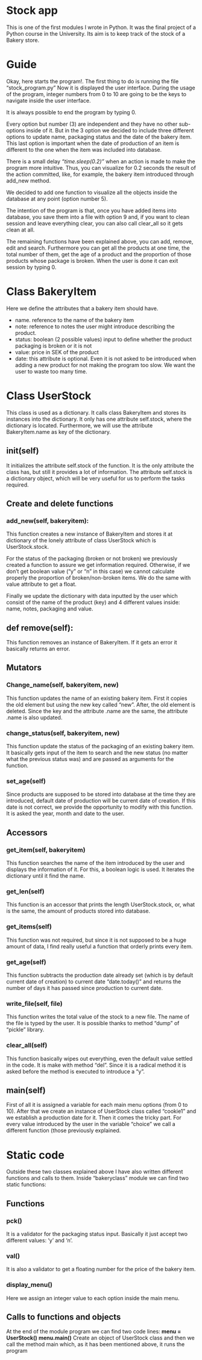 # Stock app
This is one of the first modules I wrote in Python. It was the final project of a Python course in the University. Its aim is to keep track of the stock of a Bakery store.

# Guide
Okay, here starts the program!. The first thing to do is running the file “stock_program.py”
Now it is displayed the user interface. During the usage of the program, integer numbers from 0 to 10 are going to be the keys to navigate inside the user interface.

It is always possible to end the program by typing 0.

Every option but number (3) are independent and they have no other sub-options inside of it. But in the 3 option we decided to include three different options to update name, packaging status and the date of the bakery item. This last option is important when the date of production of an item is different to the one when the item was included into database.

There is a small delay *“time.sleep(0.2)”* when an action is made to make the program more intuitive. Thus, you can visualize for 0.2 seconds the result of the action committed, like, for example, the bakery item introduced through add_new method.

We decided to add one function to visualize all the objects inside the database at any point (option number 5).

The intention of the program is that, once you have added items into database, you save them into a file with option 9 and, if you want to clean session and leave everything clear, you can also call clear_all so it gets clean at all.

The remaining functions have been explained above, you can add, remove, edit and search. Furthermore you can get all the products at one time, the total number of them, get the age of a product and the proportion of those products whose package is broken.
When the user is done it can exit session by typing 0.


# Class BakeryItem

Here we define the attributes that a bakery item should have.
- name. reference to the name of the bakery item
- note: reference to notes the user might introduce describing the product.
- status: boolean (2 possible values) input to define whether the product packaging is
broken or it is not
- value: price in SEK of the product
- date: this attribute is optional. Even it is not asked to be introduced when adding a new
product for not making the program too slow. We want the user to waste too many time.


# Class UserStock
This class is used as a dictionary. It calls class BakeryItem and stores its instances into the dictionary.
It only has one attribute self.stock, where the dictionary is located.
Furthermore, we will use the attribute BakeryItem.name as key of the dictionary.

## __init__(self)
It initializes the attribute self.stock of the function. It is the only attribute the class has, but still it provides a lot of information.
The attribute self.stock is a dictionary object, which will be very useful for us to perform the tasks required.

## Create and delete functions
### add_new(self, bakeryitem):
This function creates a new instance of BakeryItem and stores it at dictionary of the lonely attribute of class UserStock which is UserStock.stock.

For the status of the packaging (broken or not broken) we previously created a function to assure we get information required. Otherwise, if we don’t get boolean value (“y” or “n” in this case) we cannot calculate properly the proportion of broken/non-broken items. We do the same with value attribute to get a float.

Finally we update the dictionary with data inputted by the user which consist of the name of the product (key) and 4 different values inside: name, notes, packaging and value.

## def remove(self):
This function removes an instance of BakeryItem. If it gets an error it basically returns an error.

## Mutators
### Change_name(self, bakeryitem, new)
This function updates the name of an existing bakery item. First it copies the old element but using the new key called “new”. After, the old element is deleted.
Since the key and the attribute .name are the same, the attribute .name is also updated.

### change_status(self, bakeryitem, new)
This function update the status of the packaging of an existing bakery item. It basically gets input of the item to search and the new status (no matter what the previous status was) and are passed as arguments for the function.

### set_age(self)
Since products are supposed to be stored into database at the time they are introduced, default date of production will be current date of creation. If this date is not correct, we provide the opportunity to modify with this function. It is asked the year, month and date to the user.


## Accessors
### get_item(self, bakeryitem)
This function searches the name of the item introduced by the user and displays the information of it. For this, a boolean logic is used. It iterates the dictionary until it find the name.
### get_len(self)
This function is an accessor that prints the length UserStock.stock, or, what is the same, the amount of products stored into database.
### get_items(self)
This function was not required, but since it is not supposed to be a huge amount of data, I find really useful a function that orderly prints every item.
### get_age(self)
This function subtracts the production date already set (which is by default current date of creation) to current date “date.today()” and returns the number of days it has passed since production to current date.
### write_file(self, file)
This function writes the total value of the stock to a new file. The name of the file is typed by the user. It is possible thanks to method “dump” of “pickle” library.
### clear_all(self)
This function basically wipes out everything, even the default value settled in the code. It is make with method “del”.
Since it is a radical method it is asked before the method is executed to introduce a “y”.

## main(self)
First of all it is assigned a variable for each main menu options (from 0 to 10).
After that we create an instance of UserStock class called “cookie1” and we establish a production date for it.
Then it comes the tricky part. For every value introduced by the user in the variable “choice” we call a different function (those previously explained.

# Static code
Outside these two classes explained above I have also written different functions and calls to them.
Inside “bakeryclass” module we can find two static functions:
## Functions
### pck()
It is a validator for the packaging status input. Basically it just accept two different values: ‘y’ and ‘n’.
### val()
It is also a validator to get a floating number for the price of the bakery item.
### display_menu()
Here we assign an integer value to each option inside the main menu.
## Calls to functions and objects
At the end of the module program we can find two code lines:
**menu = UserStock()** 
**menu.main()**
Create an object of UserStock class and then we call the method main which, as it has been mentioned above, it runs the program





